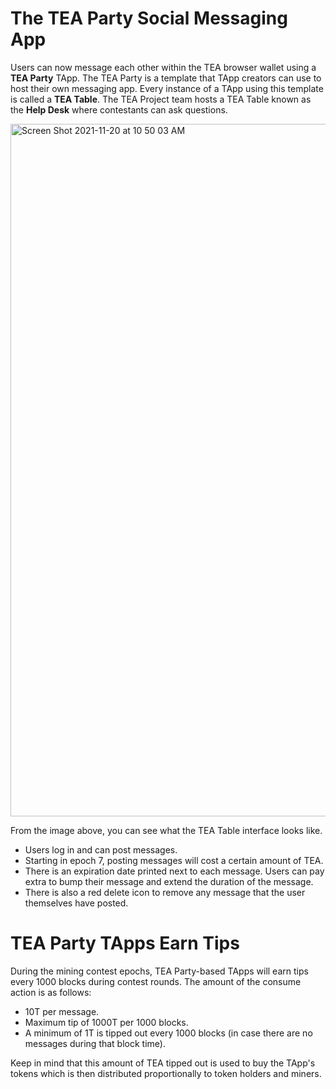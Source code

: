 # The TEA Party Social Messaging App

Users can now message each other within the TEA browser wallet using a **TEA Party** TApp. The TEA Party is a template that TApp creators can use to host their own messaging app. Every instance of a TApp using this template is called a **TEA Table**. The TEA Project team hosts a TEA Table known as the **Help Desk** where contestants can ask questions.

<img width="1108" alt="Screen Shot 2021-11-20 at 10 50 03 AM" src="https://user-images.githubusercontent.com/86096370/142737827-2351f67f-fa1f-48bc-a2ff-c8775b16e8c0.png">

From the image above, you can see what the TEA Table interface looks like.

* Users log in and can post messages.
* Starting in epoch 7, posting messages will cost a certain amount of TEA.
* There is an expiration date printed next to each message. Users can pay extra to bump their message and extend the duration of the message.
* There is also a red delete icon to remove any message that the user themselves have posted.

# TEA Party TApps Earn Tips

During the mining contest epochs, TEA Party-based TApps will earn tips every 1000 blocks during contest rounds. The amount of the consume action is as follows:

* 10T per message.
* Maximum tip of 1000T per 1000 blocks.
* A minimum of 1T is tipped out every 1000 blocks (in case there are no messages during that block time).

Keep in mind that this amount of TEA tipped out is used to buy the TApp's tokens which is then distributed proportionally to token holders and miners. 
